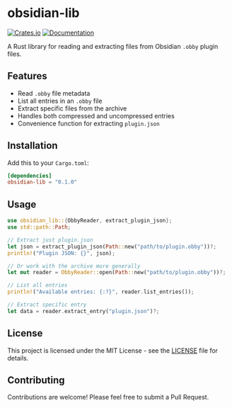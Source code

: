 # obsidian-lib

[![Crates.io](https://img.shields.io/crates/v/obsidian-lib.svg)](https://crates.io/crates/obsidian-lib)
[![Documentation](https://docs.rs/obsidian-lib/badge.svg)](https://docs.rs/obsidian-lib)

A Rust library for reading and extracting files from Obsidian `.obby` plugin files.

## Features

- Read `.obby` file metadata
- List all entries in an `.obby` file
- Extract specific files from the archive
- Handles both compressed and uncompressed entries
- Convenience function for extracting `plugin.json`

## Installation

Add this to your `Cargo.toml`:

```toml
[dependencies]
obsidian-lib = "0.1.0"
```

## Usage

```rust
use obsidian_lib::{ObbyReader, extract_plugin_json};
use std::path::Path;

// Extract just plugin.json
let json = extract_plugin_json(Path::new("path/to/plugin.obby"))?;
println!("Plugin JSON: {}", json);

// Or work with the archive more generally
let mut reader = ObbyReader::open(Path::new("path/to/plugin.obby"))?;

// List all entries
println!("Available entries: {:?}", reader.list_entries());

// Extract specific entry
let data = reader.extract_entry("plugin.json")?;
```

## License

This project is licensed under the MIT License - see the [LICENSE](LICENSE) file for details.

## Contributing

Contributions are welcome! Please feel free to submit a Pull Request.